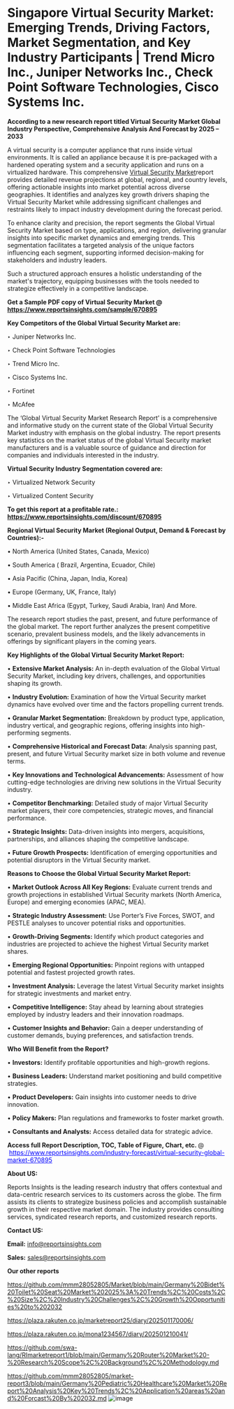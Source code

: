 # Singapore Virtual Security Market: Emerging Trends, Driving Factors, Market Segmentation, and Key Industry Participants | Trend Micro Inc., Juniper Networks Inc., Check Point Software Technologies, Cisco Systems Inc.

<strong>According to a new research report titled Virtual Security Market Global Industry Perspective, Comprehensive Analysis And Forecast by 2025 – 2033</strong>

A virtual security is a computer appliance that runs inside virtual environments. It is called an appliance because it is pre-packaged with a hardened operating system and a security application and runs on a virtualized hardware. This comprehensive <a href=https://www.reportsinsights.com/sample/670895>Virtual Security Market</a>report provides detailed revenue projections at global, regional, and country levels, offering actionable insights into market potential across diverse geographies. It identifies and analyzes key growth drivers shaping the Virtual Security Market while addressing significant challenges and restraints likely to impact industry development during the forecast period.

To enhance clarity and precision, the report segments the Global Virtual Security Market based on type, applications, and region, delivering granular insights into specific market dynamics and emerging trends. This segmentation facilitates a targeted analysis of the unique factors influencing each segment, supporting informed decision-making for stakeholders and industry leaders.

Such a structured approach ensures a holistic understanding of the market's trajectory, equipping businesses with the tools needed to strategize effectively in a competitive landscape.

<strong>Get a Sample PDF copy of Virtual Security Market </strong><strong>@<a href=https://www.reportsinsights.com/sample/670895 style=color:#0000ff;> https://www.reportsinsights.com/sample/670895</a></strong></font>

<strong>Key Competitors of the Global Virtual Security Market are:</strong>

‣ Juniper Networks Inc.

‣ Check Point Software Technologies

‣ Trend Micro Inc.

‣ Cisco Systems Inc.

‣ Fortinet

‣ McAfee

The ‘Global Virtual Security Market Research Report’ is a comprehensive and informative study on the current state of the Global Virtual Security Market industry with emphasis on the global industry. The report presents key statistics on the market status of the global Virtual Security market manufacturers and is a valuable source of guidance and direction for companies and individuals interested in the industry.

<strong>Virtual Security Industry Segmentation covered are:</strong>

‣ Virtualized Network Security

‣ Virtualized Content Security

<strong>To get this report at a profitable rate.: <a href=https://www.reportsinsights.com/discount/670895 style=color:#0000ff;>https://www.reportsinsights.com/discount/670895</a></strong></font>

<strong>Regional Virtual Security Market (Regional Output, Demand &amp; Forecast by Countries):-</strong>

• North America (United States, Canada, Mexico)

• South America ( Brazil, Argentina, Ecuador, Chile)

• Asia Pacific (China, Japan, India, Korea)

• Europe (Germany, UK, France, Italy)

• Middle East Africa (Egypt, Turkey, Saudi Arabia, Iran) And More.

The research report studies the past, present, and future performance of the global market. The report further analyzes the present competitive scenario, prevalent business models, and the likely advancements in offerings by significant players in the coming years.

<strong>Key Highlights of the Global Virtual Security Market Report:</strong>

• <strong>Extensive Market Analysis:</strong> An in-depth evaluation of the Global Virtual Security Market, including key drivers, challenges, and opportunities shaping its growth.

• <strong>Industry Evolution:</strong> Examination of how the Virtual Security market dynamics have evolved over time and the factors propelling current trends.

• <strong>Granular Market Segmentation:</strong> Breakdown by product type, application, industry vertical, and geographic regions, offering insights into high-performing segments.

• <strong>Comprehensive Historical and Forecast Data:</strong> Analysis spanning past, present, and future Virtual Security market size in both volume and revenue terms.

• <strong>Key Innovations and Technological Advancements:</strong> Assessment of how cutting-edge technologies are driving new solutions in the Virtual Security industry.

• <strong>Competitor Benchmarking:</strong> Detailed study of major Virtual Security market players, their core competencies, strategic moves, and financial performance.

• <strong>Strategic Insights:</strong> Data-driven insights into mergers, acquisitions, partnerships, and alliances shaping the competitive landscape.

• <strong>Future Growth Prospects:</strong> Identification of emerging opportunities and potential disruptors in the Virtual Security market.

<strong>Reasons to Choose the Global Virtual Security Market Report:</strong>

• <strong>Market Outlook Across All Key Regions:</strong> Evaluate current trends and growth projections in established Virtual Security markets (North America, Europe) and emerging economies (APAC, MEA).

• <strong>Strategic Industry Assessment:</strong> Use Porter’s Five Forces, SWOT, and PESTLE analyses to uncover potential risks and opportunities.

• <strong>Growth-Driving Segments:</strong> Identify which product categories and industries are projected to achieve the highest Virtual Security market shares.

• <strong>Emerging Regional Opportunities:</strong> Pinpoint regions with untapped potential and fastest projected growth rates.

• <strong>Investment Analysis:</strong> Leverage the latest Virtual Security market insights for strategic investments and market entry.

• <strong>Competitive Intelligence:</strong> Stay ahead by learning about strategies employed by industry leaders and their innovation roadmaps.

• <strong>Customer Insights and Behavior:</strong> Gain a deeper understanding of customer demands, buying preferences, and satisfaction trends.

<strong>Who Will Benefit from the Report?</strong>

• <strong>Investors:</strong> Identify profitable opportunities and high-growth regions.

• <strong>Business Leaders:</strong> Understand market positioning and build competitive strategies.

• <strong>Product Developers:</strong> Gain insights into customer needs to drive innovation.

• <strong>Policy Makers:</strong> Plan regulations and frameworks to foster market growth.

• <strong>Consultants and Analysts:</strong> Access detailed data for strategic advice.
</ul>
<strong>Access full Report Description, TOC, Table of Figure, Chart, etc. </strong>@  <a href=https://www.reportsinsights.com/industry-forecast/virtual-security-global-market-670895 style=color:#0000ff;>https://www.reportsinsights.com/industry-forecast/virtual-security-global-market-670895</a></font>

<strong><strong>About US</strong>:</strong>

Reports Insights is the leading research industry that offers contextual and data-centric research services to its customers across the globe. The firm assists its clients to strategize business policies and accomplish sustainable growth in their respective market domain. The industry provides consulting services, syndicated research reports, and customized research reports.

<strong>Contact US:</strong>

<p class=""""><b>Email:</b> <a href=mailto:info@reportsinsights.com>info@reportsinsights.com</a></p>
<p class=""""><b>Sales:</b> <a href=mailto:sales@reportsinsights.com>sales@reportsinsights.com</a></p>

<strong>Our other reports</strong>

<a href=https://github.com/mmm28052805/Market/blob/main/Germany%20Bidet%20Toilet%20Seat%20Market%202025%3A%20Trends%2C%20Costs%2C%20Size%2C%20Industry%20Challenges%2C%20Growth%20Opportunities%20to%202032>https://github.com/mmm28052805/Market/blob/main/Germany%20Bidet%20Toilet%20Seat%20Market%202025%3A%20Trends%2C%20Costs%2C%20Size%2C%20Industry%20Challenges%2C%20Growth%20Opportunities%20to%202032</a>

<a href=https://plaza.rakuten.co.jp/marketreport25/diary/202501170006/>https://plaza.rakuten.co.jp/marketreport25/diary/202501170006/</a>

<a href=https://plaza.rakuten.co.jp/mona1234567/diary/202501210041/>https://plaza.rakuten.co.jp/mona1234567/diary/202501210041/</a>

<a href=https://github.com/swa-lang/RImarketreport1/blob/main/Germany%20Router%20Market%20-%20Research%20Scope%2C%20Background%2C%20Methodology.md>https://github.com/swa-lang/RImarketreport1/blob/main/Germany%20Router%20Market%20-%20Research%20Scope%2C%20Background%2C%20Methodology.md</a>

<a href=https://github.com/mmm28052805/market-report3/blob/main/Germany%20Pediatric%20Healthcare%20Market%20Report%20Analysis%20Key%20Trends%2C%20Application%20areas%20and%20Forcast%20By%202032.md>https://github.com/mmm28052805/market-report3/blob/main/Germany%20Pediatric%20Healthcare%20Market%20Report%20Analysis%20Key%20Trends%2C%20Application%20areas%20and%20Forcast%20By%202032.md</a>
![image](https://github.com/user-attachments/assets/07b47a8c-ae42-4fb2-8a1c-00e9b903ab33)

